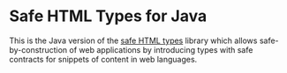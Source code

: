 # Safe HTML Types for Java

This is the Java version of the [safe HTML types](http://github.com/google/safe-html-types/blob/master/doc/safehtml-types.md)
library which allows safe-by-construction of web applications by introducing
types with safe contracts for snippets of content in web languages.
